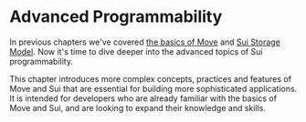 # Advanced Programmability

In previous chapters we've covered [the basics of Move](./../basic-syntax/README.md) and [Sui Storage Model](./../programmability/README.md). Now it's time to dive deeper into the advanced topics of Sui programmability.

This chapter introduces more complex concepts, practices and features of Move and Sui that are essential for building more sophisticated applications. It is intended for developers who are already familiar with the basics of Move and Sui, and are looking to expand their knowledge and skills.
